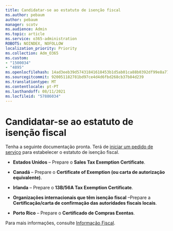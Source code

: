 ```yaml
---
title: Candidatar-se ao estatuto de isenção fiscal
ms.author: pebaum
author: pebaum
manager: scotv
ms.audience: Admin
ms.topic: article
ms.service: o365-administration
ROBOTS: NOINDEX, NOFOLLOW
localization_priority: Priority
ms.collection: Adm_O365
ms.custom:
- "1500034"
- "4895"
ms.openlocfilehash: 14ad3eeb39d57431841618453b1d5ab01ca88b0392df99e8a7754c140c1ea478
ms.sourcegitcommit: 920051182781bd97ce4d4d6fbd268cb37b84d239
ms.translationtype: MT
ms.contentlocale: pt-PT
ms.lasthandoff: 08/11/2021
ms.locfileid: "57886034"
---
```

# <a name="apply-for-tax-exempt-status"></a>Candidatar-se ao estatuto de isenção fiscal

Tenha a seguinte documentação pronta. Terá de [iniciar um pedido de serviço](https://go.microsoft.com/fwlink/p/?linkid=518322) para estabelecer o estatuto de isenção fiscal.

- **Estados Unidos** – Prepare o **Sales Tax Exemption Certificate**.

- **Canadá** – Prepare o **Certificate of Exemption (ou carta de autorização equivalente)**.

- **Irlanda** – Prepare o **13B/56A Tax Exemption Certificate**.

- **Organizações internacionais que têm isenção fiscal** –Prepare a **Certificação/carta de confirmação das autoridades fiscais locais**.

- **Porto Rico** – Prepare o **Certificado de Compras Exentas**.

Para mais informações, consulte [Informação Fiscal](https://docs.microsoft.com/microsoft-365/commerce/billing-and-payments/tax-information).
